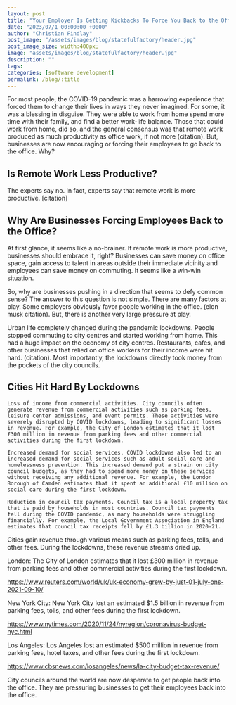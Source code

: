 ```yaml
---
layout: post
title: "Your Employer Is Getting Kickbacks To Force You Back to the Office"
date: "2023/07/1 00:00:00 +0000"
author: "Christian Findlay"
post_image: "/assets/images/blog/statefulfactory/header.jpg"
post_image_size: width:400px;
image: "assets/images/blog/statefulfactory/header.jpg"
description: ""
tags: 
categories: [software development]
permalink: /blog/:title
---
```


For most people, the COVID-19 pandemic was a harrowing experience that forced them to change their lives in ways they never imagined. For some, it was a blessing in disguise. They were able to work from home spend more time with their family, and find a better work-life balance. Those that could work from home, did so, and the general consensus was that remote work produced as much productivity as office work, if not more (citation). But, businesses are now encouraging or forcing their employees to go back to the office. Why? 

## Is Remote Work Less Productive?

The experts say no. In fact, experts say that remote work is more productive. [citation]

## Why Are Businesses Forcing Employees Back to the Office?

At first glance, it seems like a no-brainer. If remote work is more productive, businesses should embrace it, right? Businesses can save money on office space, gain access to talent in areas outside their immediate vicinity and employees can save money on commuting. It seems like a win-win situation.

So, why are businesses pushing in a direction that seems to defy common sense? The answer to this question is not simple. There are many factors at play. Some employers obviously favor people working in the office. (elon musk citation). But, there is another very large pressure at play. 

Urban life completely changed during the pandemic lockdowns. People stopped commuting to city centres and started working from home. This had a huge impact on the economy of city centres. Restaurants, cafes, and other businesses that relied on office workers for their income were hit hard. (citation). Most importantly, the lockdowns directly took money from the pockets of the city councils. 

## Cities Hit Hard By Lockdowns


    Loss of income from commercial activities. City councils often generate revenue from commercial activities such as parking fees, leisure center admissions, and event permits. These activities were severely disrupted by COVID lockdowns, leading to significant losses in revenue. For example, the City of London estimates that it lost £300 million in revenue from parking fees and other commercial activities during the first lockdown.

    Increased demand for social services. COVID lockdowns also led to an increased demand for social services such as adult social care and homelessness prevention. This increased demand put a strain on city council budgets, as they had to spend more money on these services without receiving any additional revenue. For example, the London Borough of Camden estimates that it spent an additional £10 million on social care during the first lockdown.
    
    Reduction in council tax payments. Council tax is a local property tax that is paid by households in most countries. Council tax payments fell during the COVID pandemic, as many households were struggling financially. For example, the Local Government Association in England estimates that council tax receipts fell by £1.3 billion in 2020-21.


Cities gain revenue through various means such as parking fees, tolls, and other fees. During the lockdowns, these revenue streams dried up.

London: The City of London estimates that it lost £300 million in revenue from parking fees and other commercial activities during the first lockdown.

https://www.reuters.com/world/uk/uk-economy-grew-by-just-01-july-ons-2021-09-10/

New York City: New York City lost an estimated $1.5 billion in revenue from parking fees, tolls, and other fees during the first lockdown.

https://www.nytimes.com/2020/11/24/nyregion/coronavirus-budget-nyc.html

Los Angeles: Los Angeles lost an estimated $500 million in revenue from parking fees, hotel taxes, and other fees during the first lockdown.

https://www.cbsnews.com/losangeles/news/la-city-budget-tax-revenue/

City councils around the world are now desperate to get people back into the office. They are pressuring businesses to get their employees back into the office.

